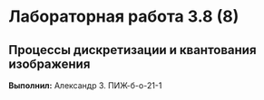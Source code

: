# Лабораторная работа 3.8 (8)
## Процессы дискретизации и квантования изображения


**Выполнил:** Александр З. ПИЖ-б-о-21-1